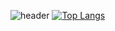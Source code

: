 ![header](https://capsule-render.vercel.app/api?type=transparent&text=근성과%20끈기로%20배우는%20개발자&animation=fadeIn&fontColor=000000&desc=Hello,%20Here%20view%20my%20profile.&descAlign=70&descAlignY=80&descSize=15)
[![Top Langs](https://github-readme-stats.vercel.app/api/top-langs/?username=km-young)](https://github.com/km-young/github-readme-stats)
<!--
**km-young/km-young** is a ✨ _special_ ✨ repository because its `README.md` (this file) appears on your GitHub profile.

Here are some ideas to get you started:

- 🔭 I’m currently working on ...
- 🌱 I’m currently learning ...
- 👯 I’m looking to collaborate on ...
- 🤔 I’m looking for help with ...
- 💬 Ask me about ...
- 📫 How to reach me: ...
- 😄 Pronouns: ...
- ⚡ Fun fact: ...
-->
